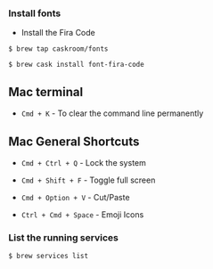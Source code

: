 ### Install fonts

- Install the Fira Code

```
$ brew tap caskroom/fonts

$ brew cask install font-fira-code
```

## Mac terminal

- `Cmd + K` - To clear the command line permanently

## Mac General Shortcuts

- `Cmd + Ctrl + Q` - Lock the system

- `Cmd + Shift + F` - Toggle full screen

- `Cmd + Option + V` - Cut/Paste

- `Ctrl + Cmd + Space` - Emoji Icons


### List the running services

```
$ brew services list
```
